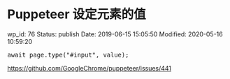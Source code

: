 # Puppeteer 设定元素的值


wp_id: 76
Status: publish
Date: 2019-06-15 15:05:50
Modified: 2020-05-16 10:59:20


<!-- wp:preformatted -->
<pre class="wp-block-preformatted">await page.type("#input", value);
</pre>
<!-- /wp:preformatted -->

<!-- wp:paragraph -->
<p><a href="https://github.com/GoogleChrome/puppeteer/issues/441">https://github.com/GoogleChrome/puppeteer/issues/441</a></p>
<!-- /wp:paragraph -->
